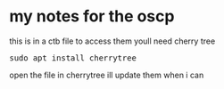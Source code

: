 # my notes for the oscp 


this is in a ctb file to access them youll need cherry tree


<pre>
sudo apt install cherrytree
</pre>


open the file in cherrytree ill update them when i can 
